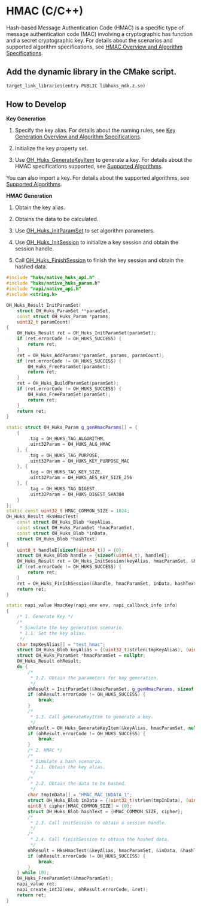 # HMAC (C/C++)

<!--Kit: Universal Keystore Kit-->
<!--Subsystem: Security-->
<!--Owner: @wutiantian-gitee-->
<!--Designer: @HighLowWorld-->
<!--Tester: @wxy1234564846-->
<!--Adviser: @zengyawen-->

Hash-based Message Authentication Code (HMAC) is a specific type of message authentication code (MAC) involving a cryptographic has function and a secret cryptographic key. For details about the scenarios and supported algorithm specifications, see [HMAC Overview and Algorithm Specifications](huks-hmac-overview.md).

## Add the dynamic library in the CMake script.
```txt
target_link_libraries(entry PUBLIC libhuks_ndk.z.so)
```

## How to Develop

**Key Generation**

1. Specify the key alias. For details about the naming rules, see [Key Generation Overview and Algorithm Specifications](huks-key-generation-overview.md).

2. Initialize the key property set.

3. Use [OH_Huks_GenerateKeyItem](../../reference/apis-universal-keystore-kit/capi-native-huks-api-h.md#oh_huks_generatekeyitem) to generate a key. For details about the HMAC specifications supported, see [Supported Algorithms](huks-key-generation-overview.md#supported-algorithms).

You can also import a key. For details about the supported algorithms, see [Supported Algorithms](huks-key-import-overview.md#supported-algorithms).

**HMAC Generation**

1. Obtain the key alias.

2. Obtains the data to be calculated.

3. Use [OH_Huks_InitParamSet](../../reference/apis-universal-keystore-kit/capi-native-huks-param-h.md#oh_huks_initparamset) to set algorithm parameters.
   
4. Use [OH_Huks_InitSession](../../reference/apis-universal-keystore-kit/capi-native-huks-api-h.md#oh_huks_initsession) to initialize a key session and obtain the session handle.

5. Call [OH_Huks_FinishSession](../../reference/apis-universal-keystore-kit/capi-native-huks-api-h.md#oh_huks_finishsession) to finish the key session and obtain the hashed data.

```c++
#include "huks/native_huks_api.h"
#include "huks/native_huks_param.h"
#include "napi/native_api.h"
#include <string.h>

OH_Huks_Result InitParamSet(
    struct OH_Huks_ParamSet **paramSet,
    const struct OH_Huks_Param *params,
    uint32_t paramCount)
{
    OH_Huks_Result ret = OH_Huks_InitParamSet(paramSet);
    if (ret.errorCode != OH_HUKS_SUCCESS) {
        return ret;
    }
    ret = OH_Huks_AddParams(*paramSet, params, paramCount);
    if (ret.errorCode != OH_HUKS_SUCCESS) {
        OH_Huks_FreeParamSet(paramSet);
        return ret;
    }
    ret = OH_Huks_BuildParamSet(paramSet);
    if (ret.errorCode != OH_HUKS_SUCCESS) {
        OH_Huks_FreeParamSet(paramSet);
        return ret;
    }
    return ret;
}

static struct OH_Huks_Param g_genHmacParams[] = {
    {
        .tag = OH_HUKS_TAG_ALGORITHM,
        .uint32Param = OH_HUKS_ALG_HMAC
    }, {
        .tag = OH_HUKS_TAG_PURPOSE,
        .uint32Param = OH_HUKS_KEY_PURPOSE_MAC
    }, {
        .tag = OH_HUKS_TAG_KEY_SIZE,
        .uint32Param = OH_HUKS_AES_KEY_SIZE_256
    }, {
        .tag = OH_HUKS_TAG_DIGEST,
        .uint32Param = OH_HUKS_DIGEST_SHA384
    }
};
static const uint32_t HMAC_COMMON_SIZE = 1024;
OH_Huks_Result HksHmacTest(
    const struct OH_Huks_Blob *keyAlias,	
    const struct OH_Huks_ParamSet *hmacParamSet,
    const struct OH_Huks_Blob *inData,
    struct OH_Huks_Blob *hashText)
{
    uint8_t handleE[sizeof(uint64_t)] = {0};
    struct OH_Huks_Blob handle = {sizeof(uint64_t), handleE};
    OH_Huks_Result ret = OH_Huks_InitSession(keyAlias, hmacParamSet, &handle, nullptr);
    if (ret.errorCode != OH_HUKS_SUCCESS) {
        return ret;
    }
    ret = OH_Huks_FinishSession(&handle, hmacParamSet, inData, hashText);
    return ret;
}

static napi_value HmacKey(napi_env env, napi_callback_info info)
{
    /* 1. Generate Key */
    /*
     * Simulate the key generation scenario.
     * 1.1. Set the key alias.
     */
    char tmpKeyAlias[] = "test_hmac";
    struct OH_Huks_Blob keyAlias = {(uint32_t)strlen(tmpKeyAlias), (uint8_t *)tmpKeyAlias};
    struct OH_Huks_ParamSet *hmacParamSet = nullptr;
    OH_Huks_Result ohResult;
    do {
        /*
         * 1.2. Obtain the parameters for key generation.
         */
        ohResult = InitParamSet(&hmacParamSet, g_genHmacParams, sizeof(g_genHmacParams) / sizeof(OH_Huks_Param));
        if (ohResult.errorCode != OH_HUKS_SUCCESS) {
            break;
        }
        /*
         * 1.3. Call generateKeyItem to generate a key.
         */
        ohResult = OH_Huks_GenerateKeyItem(&keyAlias, hmacParamSet, nullptr);
        if (ohResult.errorCode != OH_HUKS_SUCCESS) {
            break;
        }
        /* 2. HMAC */
        /*
         * Simulate a hash scenario.
         * 2.1. Obtain the key alias.
         */
        /*
         * 2.2. Obtain the data to be hashed.
         */
        char tmpInData[] = "HMAC_MAC_INDATA_1";
        struct OH_Huks_Blob inData = {(uint32_t)strlen(tmpInData), (uint8_t *)tmpInData};
        uint8_t cipher[HMAC_COMMON_SIZE] = {0};
        struct OH_Huks_Blob hashText = {HMAC_COMMON_SIZE, cipher};
        /*
         * 2.3. Call initSession to obtain a session handle.
         */
        /*
         * 2.4. Call finishSession to obtain the hashed data.
         */
        ohResult = HksHmacTest(&keyAlias, hmacParamSet, &inData, &hashText);
        if (ohResult.errorCode != OH_HUKS_SUCCESS) {
            break;
        }
    } while (0);
    OH_Huks_FreeParamSet(&hmacParamSet);
    napi_value ret;
    napi_create_int32(env, ohResult.errorCode, &ret);
    return ret;
}
```
